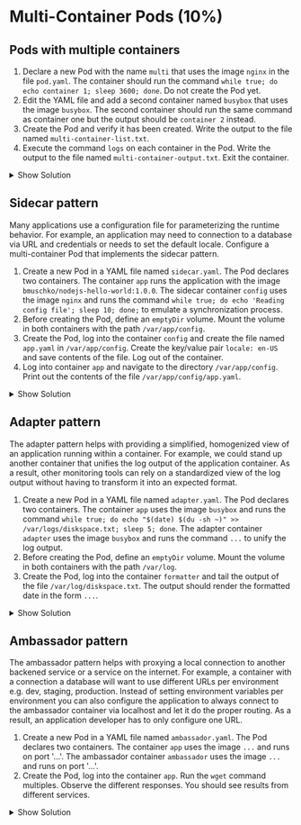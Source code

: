# Multi-Container Pods (10%)

## Pods with multiple containers

1. Declare a new Pod with the name `multi` that uses the image `nginx` in the file `pod.yaml`. The container should run the command `while true; do echo container 1; sleep 3600; done`. Do not create the Pod yet.
2. Edit the YAML file and add a second container named `busybox` that uses the image `busybox`. The second container should run the same command as container one but the output should be `container 2` instead.
3. Create the Pod and verify it has been created. Write the output to the file named `multi-container-list.txt`.
4. Execute the command `logs` on each container in the Pod. Write the output to the file named `multi-container-output.txt`. Exit the container.

<details><summary>Show Solution</summary>
<p>

Start by writing the YAML for a new Pod to a file.

```bash
$ kubectl run multi --image=nginx --restart=Never -o yaml --dry-run -- /bin/sh -c 'while true; do echo container 1; sleep 3600; done' > pod.yaml
```

Edit the generated YAML file and add the second container. The result contents should look as such:

```yaml
apiVersion: v1
kind: Pod
metadata:
  creationTimestamp: null
  labels:
    run: multi
  name: multi
spec:
  containers:
  - args:
    - /bin/sh
    - -c
    - while true; do echo container 1; sleep 3600; done
    image: nginx
    name: nginx
  - args:
    - /bin/sh
    - -c
    - while true; do echo container 2; sleep 3600; done
    image: busybox
    name: busybox
    resources: {}
  dnsPolicy: ClusterFirst
  restartPolicy: Never
status: {}
```

Create the Pod by pointing the `create` command to the YAML file.

```bash
$ kubectl create -f pod.yaml
```

Check that the Pod has been created successfully. You should see 2 containers for the Pod.

```bash
$ kubectl get pods
NAME    READY   STATUS    RESTARTS   AGE
multi   2/2     Running   0          8s
```

Render the logs of each container in the Pod.

```bash
$ kubectl logs multi --container=nginx
container 1
container 1
...
$ kubectl logs multi --container=busybox
container 2
container 2
...
```

</p>
</details>

## Sidecar pattern

Many applications use a configuration file for parameterizing the runtime behavior. For example, an application may need to connection to a database via URL and credentials or needs to set the default locale. Configure a multi-container Pod that implements the sidecar pattern.

1. Create a new Pod in a YAML file named `sidecar.yaml`. The Pod declares two containers. The container `app` runs the application with the image `bmuschko/nodejs-hello-world:1.0.0`. The sidecar container `config` uses the image `nginx` and runs the command `while true; do echo 'Reading config file'; sleep 10; done;` to emulate a synchronization process.
2. Before creating the Pod, define an `emptyDir` volume. Mount the volume in both containers with the path `/var/app/config`.
3. Create the Pod, log into the container `config` and create the file named `app.yaml` in `/var/app/config`. Create the key/value pair `locale: en-US` and save contents of the file. Log out of the container.
4. Log into container `app` and navigate to the directory `/var/app/config`. Print out the contents of the file `/var/app/config/app.yaml`.

<details><summary>Show Solution</summary>
<p>

Start by generating the YAML file that defines the `app` container.

```bash
$ kubectl run sidecar --image=google/nodejs-hello --restart=Never -o yaml --dry-run > sidecar.yaml
```

Edit the file `sidecar.yml` and add the sidecar container with the appropriate command. Change the name of the `app` container. Furthermore, add the volume mount to both containers.

```yaml
apiVersion: v1
kind: Pod
metadata:
  name: sidecar
spec:
  containers:
  - image: bmuschko/nodejs-hello-world:1.0.0
    name: app
    volumeMounts:
      - name: config-volume
        mountPath: /var/app/config
  - image: nginx
    name: config
    args:
    - /bin/sh
    - -c
    - while true; do echo 'Reading config file'; sleep 10; done;
    volumeMounts:
      - name: config-volume
        mountPath: /var/app/config
    resources: {}
  volumes:
    - name: config-volume
      emptyDir: {}
  dnsPolicy: ClusterFirst
  restartPolicy: Never
status: {}
```

Create the Pod by evaluating the YAML file.

```bash
$ kubectl create -f sidecar.yaml
```

Log into the `config` container and create the `app.yaml` file.

```bash
$ kubectl exec sidecar --container=config -it -- /bin/sh
/ # cd /var/app/config
/ # echo 'locale: en-US' > app.yaml
/ # exit
```

Log into the `app` container and print out the contents of the `app.yaml` file.

```bash
$ kubectl exec sidecar --container=app -it -- /bin/sh
/ # cat /var/app/config/app.yaml
/ # exit
```

</p>
</details>

## Adapter pattern

The adapter pattern helps with providing a simplified, homogenized view of an application running within a container. For example, we could stand up another container that unifies the log output of the application container. As a result, other monitoring tools can rely on a standardized view of the log output without having to transform it into an expected format.

1. Create a new Pod in a YAML file named `adapter.yaml`. The Pod declares two containers. The container `app` uses the image `busybox` and runs the command `while true; do echo "$(date) $(du -sh ~)" >> /var/logs/diskspace.txt; sleep 5; done`. The adapter container `adapter` uses the image `busybox` and runs the command `...` to unify the log output.
2. Before creating the Pod, define an `emptyDir` volume. Mount the volume in both containers with the path `/var/log`.
3. Create the Pod, log into the container `formatter` and tail the output of the file `/var/log/diskspace.txt`. The output should render the formatted date in the form `...`.

<details><summary>Show Solution</summary>
<p>

```bash
kubectl run adapter --image=busybox --restart=Never -o yaml --dry-run -- /bin/sh -c 'while true; do echo "$(date) $(du -sh ~)" >> /var/logs/diskspace.txt; sleep 5; done' > adapter.yaml
```

```
apiVersion: v1
kind: Pod
metadata:
  creationTimestamp: null
  labels:
    run: adapter
  name: adapter
spec:
  containers:
  - args:
    - /bin/sh
    - -c
    - while true; do echo "$(date) $(du -sh ~)" >> /var/logs/diskspace.txt; sleep 5; done
    image: busybox
    name: adapter
    volumeMounts:
      - name: config-volume
        mountPath: /var/logs
  - image: busybox
    name: formatter
    volumeMounts:
      - name: config-volume
        mountPath: /var/logs
    resources: {}
  volumes:
    - name: config-volume
      emptyDir: {}
  dnsPolicy: ClusterFirst
  restartPolicy: Never
status: {}
```

```bash
$ kubectl exec adapter --container=formatter -it -- /bin/sh
/ # tail /var/logs/diskspace.txt -f
/ # exit
```

</p>
</details>

## Ambassador pattern

The ambassador pattern helps with proxying a local connection to another backened service or a service on the internet. For example, a container with a connection a database will want to use different URLs per environment e.g. dev, staging, production. Instead of setting environment variables per environment you can also configure the application to always connect to the ambassador container via localhost and let it do the proper routing. As a result, an application developer has to only configure one URL.

1. Create a new Pod in a YAML file named `ambassador.yaml`. The Pod declares two containers. The container `app` uses the image `...` and runs on port '...'. The ambassador container `ambassador` uses the image `...` and runs on port '...'.
2. Create the Pod, log into the container `app`. Run the `wget` command multiples. Observe the different responses. You should see results from different services.

<details><summary>Show Solution</summary>
<p>
</p>
</details>